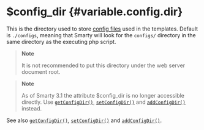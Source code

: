 \$config\_dir {#variable.config.dir}
=============

This is the directory used to store [config files](#config.files) used
in the templates. Default is `./configs`, meaning that Smarty will look
for the `configs/` directory in the same directory as the executing php
script.

> **Note**
>
> It is not recommended to put this directory under the web server
> document root.

> **Note**
>
> As of Smarty 3.1 the attribute \$config\_dir is no longer accessible
> directly. Use [`getConfigDir()`](#api.get.config.dir),
> [`setConfigDir()`](#api.set.config.dir) and
> [`addConfigDir()`](#api.add.config.dir) instead.

See also [`getConfigDir()`](#api.get.config.dir),
[`setConfigDir()`](#api.set.config.dir) and
[`addConfigDir()`](#api.add.config.dir).
